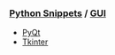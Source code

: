 ### [Python Snippets](../README.md) / [GUI](README.md)
- [PyQt](PyQt/README.md)
- [Tkinter](Tkinter/README.md)